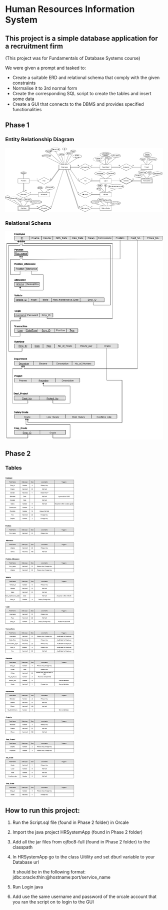 # Human Resources Information System 
## This project is a simple database application for a recruitment firm
(This project was for Fundamentals of Database Systems course)

We were given a prompt and tasked to:
* Create a suitable ERD and relational schema that comply with the given constraints 
* Normalise it to 3rd normal form 
* Create the corresponding SQL script to create the tables and insert some data
* Create a GUI that connects to the DBMS and provides specified functionalities
## Phase 1
### Entity Relationship Diagram
![entity relationship diagram](https://github.com/AhmedElkhashn/DB-project/blob/main/Phase%201/ERD.drawio.png)
### Relational Schema
![relational schema](https://github.com/AhmedElkhashn/DB-project/blob/main/Phase%201/Relational%20Schema.drawio.png)
## Phase 2
### Tables
![Tables](https://github.com/AhmedElkhashn/DB-project/blob/main/Phase%202/Tables.drawio.png)
## How to run this project:
1. Run the Script.sql file (found in Phase 2 folder) in Orcale
2. Import the java project HRSystemApp (found in Phase 2 folder)
3. Add all the jar files from ojfbc8-full (found in Phase 2 folder) to the classpath 
4. In HRSystemApp go to the class Uitility and set dburl variable to your Database url 

   It should be in the following format: jdbc:oracle:thin:@hostname:port/service_name
5. Run Login java
7. Add use the same username and password of the orcale account that you ran the script on to login to the GUI
